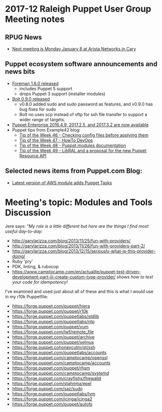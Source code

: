 # 2017-12 Raleigh Puppet User Group Meeting notes

## RPUG News
+ [Next meeting is Monday January 8 at Arista Networks in Cary](https://www.meetup.com/Raleigh-Puppet-User-Group/events/245647135/)

## Puppet ecosystem software announcements and news bits
+ [Foreman 1.6.0 released](https://groups.google.com/forum/?fromgroups#!topic/foreman-announce/RW3n6y9klR8)
  - includes Puppet 5 support
  - drops Puppet 3 support (installer modules)
+ [Bolt 0.9.0 released](https://groups.google.com/forum/#!topic/puppet-announce/tOV04aniHNA)
  - v0.8.0 added sudo and sudo password as features, and v0.9.0 has bug fixes for sudo
  - Bolt no uses scp instead of sftp for ssh file transfer to support a wider range of targets.
+ [Puppet Enterprise 2016.4.9, 2017.2.5, and 2017.3.2 are now available](https://groups.google.com/forum/#!topic/puppet-announce/PjzAU73fRKk)
+ Puppet tips from Example42 blog:
  - [Tip of the Week 46 - Checking config files before applying them](https://www.example42.com/2017/11/13/checking-config-files-before-applying-them/)
  - [Tip of the Week 47 - HowTo DevOps](https://www.example42.com/2017/11/20/how_devops_changes_infrastructure/)
  - [Tip of the Week 48 - Puppet modules documentation](https://www.example42.com/2017/11/27/puppet_modules_documentation/)
  - [Tip of the Week 49 - LibRAL and a proposal for the new Puppet Resource API](https://www.example42.com/2017/12/04/libral_puppet_resource_api/)

## Selected news items from Puppet.com Blog:
+ [Latest version of AWS module adds Puppet Tasks](https://puppet.com/blog/latest-version-puppet-aws-module-adds-tasks)

# Meeting's topic: Modules and Tools Discussion
Jere says: *"My role is a little different but here are the things I find most useful day-to-day:*
+ http://garylarizza.com/blog/2013/11/25/fun-with-providers/
+ http://garylarizza.com/blog/2013/11/26/fun-with-providers-part-2/
+ http://garylarizza.com/blog/2013/12/15/seriously-what-is-this-provider-doing/
+ Ruby 'pry'
+ PDK, linting, & rubocop
+ https://www.camptocamp.com/en/actualite/puppet-test-driven-development-part-iii-create-custom-type-provider/ *shows how to test your code for idempotency!*

I've examined and used just about all of these and this is what I would use in my r10k Puppetfile:
+ https://forge.puppet.com/puppet/hiera
+ https://forge.puppet.com/puppet/r10k
+ https://forge.puppet.com/puppetlabs/stdlib
+ https://forge.puppet.com/puppetlabs/ntp
+ https://forge.puppet.com/puppet/yum
+ https://forge.puppet.com/lwf/remote_file
+ https://forge.puppet.com/puppet/archive
+ https://forge.puppet.com/puppet/selinux
+ https://forge.puppet.cohoneycutm/gt/ssh
+ https://forge.puppet.com/puppetlabs/accounts
+ https://forge.puppet.com/camptocamp/openssl
+ https://forge.puppet.com/camptocamp/accounts
+ https://forge.puppet.com/puppet/rhsm
+ https://forge.puppet.com/camptocamp/systemd
+ https://forge.puppet.com/crayfishx/firewalld
+ https://forge.puppet.com/stahnma/epel
+ https://forge.puppet.com/saz/sudo
+ https://forge.puppet.com/puppetlabs/lvm
+ https://forge.puppet.com/icinga/icinga2
+ https://forge.puppet.com/puppet/autofs
